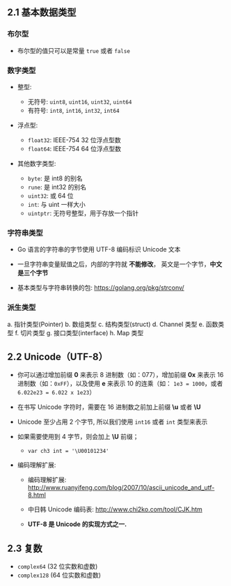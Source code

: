 ## 2.1 基本数据类型


### 布尔型
* 布尔型的值只可以是常量 `true` 或者 `false`


### 数字类型
* 整型:
    * 无符号: `uint8`, `uint16`, `uint32`, `uint64`
    * 有符号:  `int8`,  `int16`,  `int32`,  `int64`

* 浮点型:
    * `float32`: IEEE-754 32 位浮点型数
    * `float64`: IEEE-754 64 位浮点型数

* 其他数字类型:
    * `byte`: 是 int8 的别名
    * `rune`: 是 int32 的别名
    * `uint32`: 或 64 位
    * `int`: 与 uint 一样大小
    * `uintptr`: 无符号整型，用于存放一个指针

### 字符串类型
* Go 语言的字符串的字节使用 UTF-8 编码标识 Unicode 文本

* 一旦字符串变量赋值之后，内部的字符就 __不能修改__， 英文是一个字节，__中文是三个字节__

* 基本类型与字符串转换的包: https://golang.org/pkg/strconv/


### 派生类型
a. 指针类型(Pointer)
b. 数组类型 
c. 结构类型(struct)
d. Channel 类型 
e. 函数类型 
f. 切片类型 
g. 接口类型(interface)
h. Map 类型


## 2.2 Unicode（UTF-8）
* 你可以通过增加前缀 __0__ 来表示 8 进制数（如：077），增加前缀 __0x__ 来表示 16 进制数（如：`0xFF`），以及使用 __e__ 来表示 10 的连乘（如： `1e3 = 1000`，或者 `6.022e23 = 6.022 x 1e23`）

* 在书写 Unicode 字符时，需要在 16 进制数之前加上前缀 __\u__ 或者 __\U__

* Unicode 至少占用 2 个字节, 所以我们使用 `int16` 或者 `int` 类型来表示

* 如果需要使用到 4 字节，则会加上 __\U__ 前缀；
    * `var ch3 int = '\U00101234'`

* 编码理解扩展:
    * 编码理解扩展: http://www.ruanyifeng.com/blog/2007/10/ascii_unicode_and_utf-8.html

    * 中日韩 Unicode 编码表: http://www.chi2ko.com/tool/CJK.htm

    * __UTF-8 是 Unicode 的实现方式之一.__


## 2.3 复数
* `complex64` (32 位实数和虚数)
* `complex128` (64 位实数和虚数)
